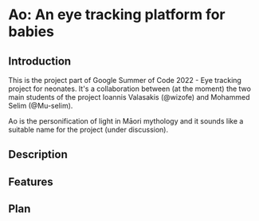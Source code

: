 # Ao: An eye tracking platform for babies

## Introduction

This is the project part of Google Summer of Code 2022 - Eye tracking project for neonates. It's a collaboration between (at the moment) the two main students of the project Ioannis Valasakis (@wizofe) and Mohammed Selim (@Mu-selim).

Ao is the personification of light in Māori mythology and it sounds like a suitable name for the project (under discussion). 

## Description


## Features


## Plan
